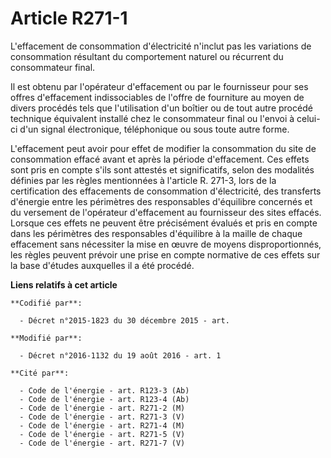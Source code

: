 # Article R271-1

L'effacement de consommation d'électricité n'inclut pas les variations de consommation résultant du comportement naturel ou
récurrent du consommateur final. 

Il est obtenu par l'opérateur d'effacement ou par le fournisseur pour ses offres d'effacement indissociables de l'offre de
fourniture au moyen de divers procédés tels que l'utilisation d'un boîtier ou de tout autre procédé technique équivalent
installé chez le consommateur final ou l'envoi à celui-ci d'un signal électronique, téléphonique ou sous toute autre forme. 

L'effacement peut avoir pour effet de modifier la consommation du site de consommation effacé avant et après la période
d'effacement. Ces effets sont pris en compte s'ils sont attestés et significatifs, selon des modalités définies par les
règles mentionnées à l'article R. 271-3, lors de la certification des effacements de consommation d'électricité, des
transferts d'énergie entre les périmètres des responsables d'équilibre concernés et du versement de l'opérateur d'effacement
au fournisseur des sites effacés. Lorsque ces effets ne peuvent être précisément évalués et pris en compte dans les
périmètres des responsables d'équilibre à la maille de chaque effacement sans nécessiter la mise en œuvre de moyens
disproportionnés, les règles peuvent prévoir une prise en compte normative de ces effets sur la base d'études auxquelles il a
été procédé.

**Liens relatifs à cet article**

	**Codifié par**:

	  - Décret n°2015-1823 du 30 décembre 2015 - art.

	**Modifié par**:

	  - Décret n°2016-1132 du 19 août 2016 - art. 1

	**Cité par**:

	  - Code de l'énergie - art. R123-3 (Ab)
	  - Code de l'énergie - art. R123-4 (Ab)
	  - Code de l'énergie - art. R271-2 (M)
	  - Code de l'énergie - art. R271-3 (V)
	  - Code de l'énergie - art. R271-4 (M)
	  - Code de l'énergie - art. R271-5 (V)
	  - Code de l'énergie - art. R271-7 (V)
